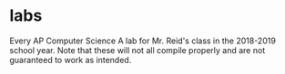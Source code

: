 # labs
Every AP Computer Science A lab for Mr. Reid's class in the 2018-2019 school year. Note that these will not all compile properly and are not guaranteed to work as intended.
